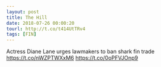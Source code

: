```yaml
---
layout: post
title: The Hill
date: 2018-07-26 00:00:20
tourl: http://t.co/t414UtTRv4
tags: [FIN]
---
```

Actress Diane Lane urges lawmakers to ban shark fin trade https://t.co/nWZPTWXxM6 https://t.co/0oPFVJOnp9